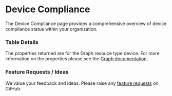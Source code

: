 # Device Compliance

The Device Compliance page provides a comprehensive overview of device compliance status within your organization.&#x20;

### Table Details

The properties returned are for the Graph resouce type device. For more information on the properties please see the [Graph documentation](https://learn.microsoft.com/en-us/graph/api/resources/device?view=graph-rest-1.0#properties).

### Feature Requests / Ideas

We value your feedback and ideas. Please raise any [feature requests](https://github.com/KelvinTegelaar/CIPP/issues/new?assignees=\&labels=enhancement%2Cno-priority\&projects=\&template=feature.yml\&title=%5BFeature+Request%5D%3A+) on GitHub.
